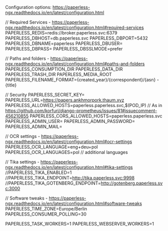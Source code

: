 Configuration options: https://paperless-ngx.readthedocs.io/en/latest/configuration.html

// Required Services - https://paperless-ngx.readthedocs.io/en/latest/configuration.html#required-services
PAPERLESS_REDIS=redis://broker.paperless.svc:6379
PAPERLESS_DBHOST=db.paperless.svc
PAPERLESS_DBPORT=5432
PAPERLESS_DBNAME=paperless
PAPERLESS_DBUSER=<REDACTED>
PAPERLESS_DBPASS=<REDACTED>
PAPERLESS_DBSSLMODE=prefer

// Paths and folders - https://paperless-ngx.readthedocs.io/en/latest/configuration.html#paths-and-folders
PAPERLESS_CONSUMPTION_DIR
PAPERLESS_DATA_DIR
PAPERLESS_TRASH_DIR
PAPERLESS_MEDIA_ROOT
PAPERLESS_FILENAME_FORMAT={created_year}/{correspondent}/{asn} - {title}

// Security
PAPERLESS_SECRET_KEY=<REDACTED>
PAPERLESS_URL=https://papers.ankhmorpork.thaum.xyz
PAPERLESS_ALLOWED_HOSTS=paperless.paperless.svc,$(POD_IP) // As in https://github.com/korfuri/django-prometheus/issues/81#issuecomment-456210855
PAPERLESS_CORS_ALLOWED_HOSTS=paperless.paperless.svc
PAPERLESS_ADMIN_USER=<REDACTED>
PAPERLESS_ADMIN_PASSWORD=<REDACTED>
PAPERLESS_ADMIN_MAIL=<REDACTED>

// OCR settings - https://paperless-ngx.readthedocs.io/en/latest/configuration.html#ocr-settings
PAPERLESS_OCR_LANGUAGE=eng+deu+pol
PAPERLESS_OCR_LANGUAGES=pol  // additional languages

// Tika settings - https://paperless-ngx.readthedocs.io/en/latest/configuration.html#tika-settings
//PAPERLESS_TIKA_ENABLED=1
//PAPERLESS_TIKA_ENDPOINT=http://tika.paperless.svc:9998
//PAPERLESS_TIKA_GOTENBERG_ENDPOINT=http://gotenberg.paperless.svc:3000

// Software tweaks - https://paperless-ngx.readthedocs.io/en/latest/configuration.html#software-tweaks
PAPERLESS_TIME_ZONE=Europe/Berlin
PAPERLESS_CONSUMER_POLLING=30

PAPERLESS_TASK_WORKERS=1
PAPERLESS_WEBSERVER_WORKERS=1